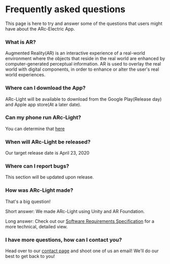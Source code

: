 # Frequently asked questions

This page is here to try and answer some of the questions that users might have about the ARc-Electric App.



### What is AR?
Augmented Reality(AR) is an interactive experience of a real-world environment where the objects that reside in the real world are enhanced by computer-generated perceptual information. AR is used to overlay the real world with digital components, in order to enhance or alter the user's real world experiences.


### Where can I download the App?
ARc-Light will be available to download from the Google Play(Release day) and Apple app store(At a later date).


### Can my phone run ARc-Light?
You can determine that [here](https://github.com/Lroes/ARc-Electric_Wiki/blob/master/Compatible-devices.md)


### When will ARc-Light be released?
Our target release date is April 23, 2020


### Where can I report bugs?
This section will be updated upon release.


### How was ARc-Light made?
That's a big question!

Short answer: We made ARc-Light using Unity and AR Foundation.

Long answer: Check out our [Software Requirements Specification](https://1drv.ms/w/s!Aouocz2JfuPagcEwvtEJoEqcvWnikQ?e=U78O9v) for a more technical, detailed view.


### I have more questions, how can I contact you?
Head over to our [contact page](https://github.com/Lroes/ARc-Electric_Wiki/blob/master/Who-we-are.md) and shoot one of us an email! We'll do our best to get back to you!
